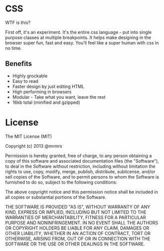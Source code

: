 # CSS

WTF is this?

First off, it's an experiment.
It's the entire css language - put into single purpose classes at multiple breakpoints.
It helps make designing in the browser super fun, fast and easy.
You'll feel like a super human with css in no time.

## Benefits

* Highly grockable
* Easy to read
* Faster design by just editing HTML
* High performing in browsers
* Modular - Take what you want, leave the rest
* 16kb total (minified and gzipped)

# License

The MIT License (MIT)

Copyright (c) 2013 @mrmrs

Permission is hereby granted, free of charge, to any person obtaining a copy
of this software and associated documentation files (the "Software"), to deal
in the Software without restriction, including without limitation the rights
to use, copy, modify, merge, publish, distribute, sublicense, and/or sell
copies of the Software, and to permit persons to whom the Software is
furnished to do so, subject to the following conditions:

The above copyright notice and this permission notice shall be included in
all copies or substantial portions of the Software.

THE SOFTWARE IS PROVIDED "AS IS", WITHOUT WARRANTY OF ANY KIND, EXPRESS OR
IMPLIED, INCLUDING BUT NOT LIMITED TO THE WARRANTIES OF MERCHANTABILITY,
FITNESS FOR A PARTICULAR PURPOSE AND NONINFRINGEMENT. IN NO EVENT SHALL THE
AUTHORS OR COPYRIGHT HOLDERS BE LIABLE FOR ANY CLAIM, DAMAGES OR OTHER
LIABILITY, WHETHER IN AN ACTION OF CONTRACT, TORT OR OTHERWISE, ARISING FROM,
OUT OF OR IN CONNECTION WITH THE SOFTWARE OR THE USE OR OTHER DEALINGS IN
THE SOFTWARE.

